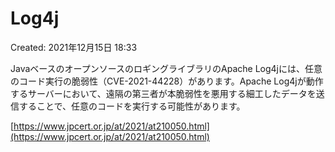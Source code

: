 # Log4j

Created: 2021年12月15日 18:33

JavaベースのオープンソースのロギングライブラリのApache Log4jには、任意のコード実行の脆弱性（CVE-2021-44228）があります。Apache Log4jが動作するサーバーにおいて、遠隔の第三者が本脆弱性を悪用する細工したデータを送信することで、任意のコードを実行する可能性があります。

[https://www.jpcert.or.jp/at/2021/at210050.html](https://www.jpcert.or.jp/at/2021/at210050.html)
